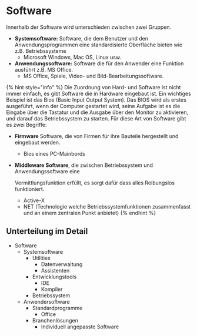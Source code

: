 # Software

Innerhalb der Software wird unterschieden zwischen zwei Gruppen.

* **Systemsoftware:** Software, die dem Benutzer und den Anwendungsprogrammen eine standardisierte Oberfläche bieten wie z.B. Betriebssysteme 
  * Microsoft Windows, Mac OS, Linux usw.
* **Anwendungssoftware:** Software die für den Anwender eine Funktion ausführt z.B. MS Office.
  * MS Office, Spiele, Video- und Bild-Bearbeitungssoftware.

{% hint style="info" %}
Die Zuordnung von Hard- und Software ist nicht immer einfach, es gibt Software die in Hardware eingebaut ist. Ein wichtiges Beispiel ist das Bios \(Basic Input Output System\). Das BIOS wird als erstes ausgeführt, wenn der Computer gestartet wird, seine Aufgabe ist es die Eingabe über die Tastatur und die Ausgabe über den Monitor zu aktivieren, und darauf das Betriebssystem zu starten. Für diese Art von Software gibt es zwei Begriffe:

* **Firmware** Software, die von Firmen für ihre Bauteile hergestellt und eingebaut werden.
  * Bios eines PC-Mainbords
* **Middleware Software**, die zwischen Betriebssystem und Anwendungssoftware eine

  Vermittlungsfunktion erfüllt, es sorgt dafür dass alles Reibungslos funktioniert.

  * Active-X
  * NET \(Technologie welche Betriebssystemfunktionen zusammenfasst und an einem zentralen Punkt anbietet\)
{% endhint %}

## Unterteilung im Detail

* Software
  * Systemsoftware
    * Utilities
      * Datenverwaltung
      * Assistenten
    * Entwicklungstools
      * IDE
      * Kompiler
    * Betriebssystem
  * Anwendersoftware
    * Standardprogramme
      * Office
    * Branchenlösungen
      * Individuell angepasste Software



